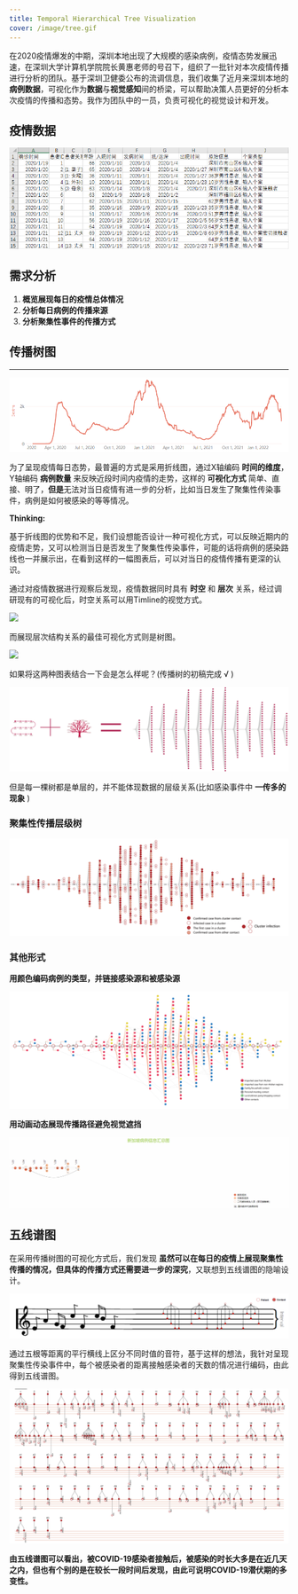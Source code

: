 ```yaml
---
title: Temporal Hierarchical Tree Visualization
cover: /image/tree.gif
---
```

在2020疫情爆发的中期，深圳本地出现了大规模的感染病例，疫情态势发展迅速，在深圳大学计算机学院院长黄惠老师的号召下，组织了一批针对本次疫情传播进行分析的团队。基于深圳卫健委公布的流调信息，我们收集了近月来深圳本地的**病例数据**，可视化作为**数据**与**视觉感知**间的桥梁，可以帮助决策人员更好的分析本次疫情的传播和态势。我作为团队中的一员，负责可视化的视觉设计和开发。

## 疫情数据

![image-20220302222142908](../images/T0.png)

## 需求分析

1. **概览展现每日的疫情总体情况**
2. **分析每日病例的传播来源**
3. **分析聚集性事件的传播方式**



## 传播树图

****

![](../images/T1.png)

为了呈现疫情每日态势，最普遍的方式是采用折线图，通过X轴编码 **时间的维度**， Y轴编码 **病例数量** 来反映近段时间内疫情的走势，这样的 **可视化方式** 简单、直接、明了，**但是**无法对当日疫情有进一步的分析，比如当日发生了聚集性传染事件，病例是如何被感染的等等情况。

**Thinking:**

基于折线图的优势和不足，我们设想能否设计一种可视化方式，可以反映近期内的疫情走势，又可以检测当日是否发生了聚集性传染事件，可能的话将病例的感染路线也一并展示出，在看到这样的一幅图表后，可以对当日的疫情传播有更深的认识。

通过对疫情数据进行观察后发现，疫情数据同时具有 **时空** 和 **层次** 关系，经过调研现有的可视化后，时空关系可以用Timline的视觉方式。

<img src="/../images/T2.png" class="littleImg" />

而展现层次结构关系的最佳可视化方式则是树图。

<img src="/../images/T3.png" class="littleImg" />

如果将这两种图表结合一下会是怎么样呢？(传播树的初稿完成 √ )



![image-20220303110853098](../images/T4.png)

但是每一棵树都是单层的，并不能体现数据的层级关系(比如感染事件中 **一传多的现象** )

### 聚集性传播层级树

![传播树](../images/T5.png)

### 其他形式

**用颜色编码病例的类型，并链接感染源和被感染源** 

 ![传播树2](../images/T6.png)

**用动画动态展现传播路径避免视觉遮挡**

 ![传播树2](../images/T55.gif)

## 五线谱图

在采用传播树图的可视化方式后，我们发现 **虽然可以在每日的疫情上展现聚集性传播的情况，但具体的传播方式还需要进一步的深究**，又联想到五线谱图的隐喻设计。

![image-20220303161432504](../images/T44.png)

通过五根等距离的平行横线上区分不同时值的音符，基于这样的想法，我针对呈现聚集性传染事件中，每个被感染者的距离接触感染者的天数的情况进行编码，由此得到五线谱图。

![staff](../images/staff.png)

**由五线谱图可以看出，被COVID-19感染者接触后，被感染的时长大多是在近几天之内，但也有个别的是在较长一段时间后发现，由此可说明COVID-19潜伏期的多变性。**
